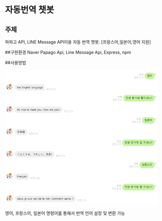 # 자동번역 챗봇
## 주제
파파고 API, LINE Message API이용 자동 번역 챗봇. [프랑스어,일본어,영어 지원]

##구현환경
Naver Papago Api, Line Message Api, Express, npm

##사용방법

![1](./1.jpg)

영어, 프랑스어, 일본어 명령어를 통해서 번역 언어 설정 및 변환 가능
